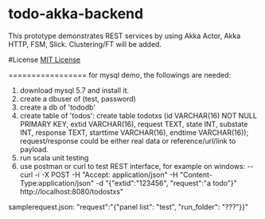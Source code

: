 todo-akka-backend
=================

This prototype demonstrates REST services by using Akka Actor, Akka HTTP, FSM, Slick. Clustering/FT will be added.

#License
[MIT License](https://opensource.org/licenses/MIT)

=================
for mysql demo, the followings are needed:
1. download mysql 5.7 and install it.
2. create a dbuser of (test, password)
3. create a db of 'tododb'
4. create table of 'todos':
    create table todotxs (id VARCHAR(16) NOT NULL PRIMARY KEY, extid VARCHAR(16),
                        request TEXT, state INT, substate INT, response TEXT,
                        starttime VARCHAR(16), endtime VARCHAR(16));
    request/response could be either real data or reference/url/link to payload.
5. run scala unit testing
6. use postman or curl to test REST interface, for example on windows:
--curl -i -X POST -H "Accept: application/json" -H "Content-Type:application/json" -d "{\"extid\":\"123456\", \"request\":\"a todo\"}" http://localhost:8080/todostxs"

samplerequest.json: "request":"{\"panel list\": \"test\", \"run_folder\": \"???\"}}"


